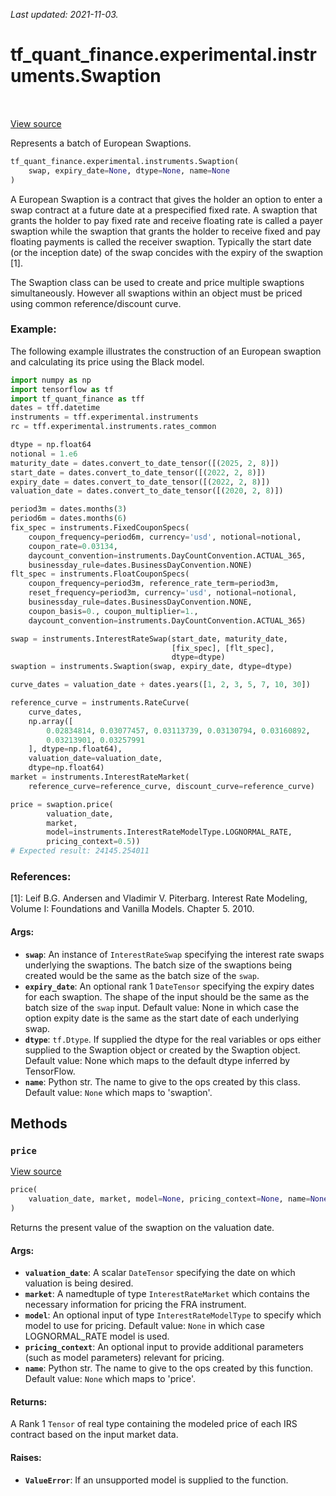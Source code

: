 <!--
This file is generated by a tool. Do not edit directly.
For open-source contributions the docs will be updated automatically.
-->

*Last updated: 2021-11-03.*

<div itemscope itemtype="http://developers.google.com/ReferenceObject">
<meta itemprop="name" content="tf_quant_finance.experimental.instruments.Swaption" />
<meta itemprop="path" content="Stable" />
<meta itemprop="property" content="__init__"/>
<meta itemprop="property" content="price"/>
</div>

# tf_quant_finance.experimental.instruments.Swaption

<!-- Insert buttons and diff -->

<table class="tfo-notebook-buttons tfo-api" align="left">
</table>

<a target="_blank" href="https://github.com/google/tf-quant-finance/blob/master/tf_quant_finance/experimental/instruments/swaption.py">View source</a>



Represents a batch of European Swaptions.

```python
tf_quant_finance.experimental.instruments.Swaption(
    swap, expiry_date=None, dtype=None, name=None
)
```



<!-- Placeholder for "Used in" -->

A European Swaption is a contract that gives the holder an option to enter a
swap contract at a future date at a prespecified fixed rate. A swaption that
grants the holder to pay fixed rate and receive floating rate is called a
payer swaption while the swaption that grants the holder to receive fixed and
pay floating payments is called the receiver swaption. Typically the start
date (or the inception date) of the swap concides with the expiry of the
swaption [1].

The Swaption class can be used to create and price multiple swaptions
simultaneously. However all swaptions within an object must be priced using
common reference/discount curve.

### Example:
The following example illustrates the construction of an European swaption
and calculating its price using the Black model.

```python
import numpy as np
import tensorflow as tf
import tf_quant_finance as tff
dates = tff.datetime
instruments = tff.experimental.instruments
rc = tff.experimental.instruments.rates_common

dtype = np.float64
notional = 1.e6
maturity_date = dates.convert_to_date_tensor([(2025, 2, 8)])
start_date = dates.convert_to_date_tensor([(2022, 2, 8)])
expiry_date = dates.convert_to_date_tensor([(2022, 2, 8)])
valuation_date = dates.convert_to_date_tensor([(2020, 2, 8)])

period3m = dates.months(3)
period6m = dates.months(6)
fix_spec = instruments.FixedCouponSpecs(
    coupon_frequency=period6m, currency='usd', notional=notional,
    coupon_rate=0.03134,
    daycount_convention=instruments.DayCountConvention.ACTUAL_365,
    businessday_rule=dates.BusinessDayConvention.NONE)
flt_spec = instruments.FloatCouponSpecs(
    coupon_frequency=period3m, reference_rate_term=period3m,
    reset_frequency=period3m, currency='usd', notional=notional,
    businessday_rule=dates.BusinessDayConvention.NONE,
    coupon_basis=0., coupon_multiplier=1.,
    daycount_convention=instruments.DayCountConvention.ACTUAL_365)

swap = instruments.InterestRateSwap(start_date, maturity_date,
                                    [fix_spec], [flt_spec],
                                    dtype=dtype)
swaption = instruments.Swaption(swap, expiry_date, dtype=dtype)

curve_dates = valuation_date + dates.years([1, 2, 3, 5, 7, 10, 30])

reference_curve = instruments.RateCurve(
    curve_dates,
    np.array([
        0.02834814, 0.03077457, 0.03113739, 0.03130794, 0.03160892,
        0.03213901, 0.03257991
    ], dtype=np.float64),
    valuation_date=valuation_date,
    dtype=np.float64)
market = instruments.InterestRateMarket(
    reference_curve=reference_curve, discount_curve=reference_curve)

price = swaption.price(
        valuation_date,
        market,
        model=instruments.InterestRateModelType.LOGNORMAL_RATE,
        pricing_context=0.5))
# Expected result: 24145.254011
```

### References:
[1]: Leif B.G. Andersen and Vladimir V. Piterbarg. Interest Rate Modeling,
    Volume I: Foundations and Vanilla Models. Chapter 5. 2010.

#### Args:


* <b>`swap`</b>: An instance of `InterestRateSwap` specifying the interest rate
  swaps underlying the swaptions. The batch size of the swaptions being
  created would be the same as the batch size of the `swap`.
* <b>`expiry_date`</b>: An optional rank 1 `DateTensor` specifying the expiry dates
  for each swaption. The shape of the input should be the same as the
  batch size of the `swap` input.
  Default value: None in which case the option expity date is the same as
  the start date of each underlying swap.
* <b>`dtype`</b>: `tf.Dtype`. If supplied the dtype for the real variables or ops
  either supplied to the Swaption object or created by the Swaption
  object.
  Default value: None which maps to the default dtype inferred by
  TensorFlow.
* <b>`name`</b>: Python str. The name to give to the ops created by this class.
  Default value: `None` which maps to 'swaption'.

## Methods

<h3 id="price"><code>price</code></h3>

<a target="_blank" href="https://github.com/google/tf-quant-finance/blob/master/tf_quant_finance/experimental/instruments/swaption.py">View source</a>

```python
price(
    valuation_date, market, model=None, pricing_context=None, name=None
)
```

Returns the present value of the swaption on the valuation date.


#### Args:


* <b>`valuation_date`</b>: A scalar `DateTensor` specifying the date on which
  valuation is being desired.
* <b>`market`</b>: A namedtuple of type `InterestRateMarket` which contains the
  necessary information for pricing the FRA instrument.
* <b>`model`</b>: An optional input of type `InterestRateModelType` to specify which
  model to use for pricing.
  Default value: `None` in which case LOGNORMAL_RATE model is used.
* <b>`pricing_context`</b>: An optional input to provide additional parameters (such
  as model parameters) relevant for pricing.
* <b>`name`</b>: Python str. The name to give to the ops created by this function.
  Default value: `None` which maps to 'price'.


#### Returns:

A Rank 1 `Tensor` of real type containing the modeled price of each IRS
contract based on the input market data.



#### Raises:


* <b>`ValueError`</b>: If an unsupported model is supplied to the function.



